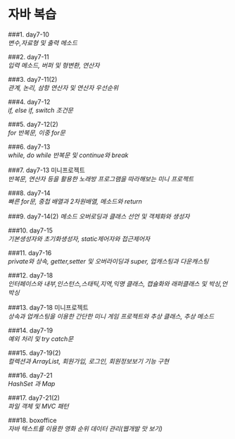 # 자바 복습  
  
###1. day7-10    
*변수,자료형 및 출력 메소드*  
  
###2. day7-11   
*입력 메소드, 버퍼 및 형변환, 연산자*  
  
###3. day7-11(2)   
*관계, 논리, 삼항 연산자 및 연산자 우선순위*  
  
###4. day7-12  
*if, else if, switch 조건문*  
  
###5. day7-12(2)  
*for 반복문, 이중 for문*  
  
###6. day7-13  
*while, do while 반복문 및 continue와 break*  
  
###7. day7-13 미니프로젝트  
*반복문, 연산자 등을 활용한 노래방 프로그램을 따라해보는 미니 프로젝트*  
  
###8. day7-14  
*빠른 for문, 중첩 배열과 2차원배열, 메소드와 return*  
  
###9. day7-14(2)
*메소드 오버로딩과 클래스 선언 및 객체화와 생성자*  
  
###10. day7-15  
*기본생성자와 초기화생성자, static제어자와 접근제어자*  
  
###11. day7-16  
*private와 상속, getter,setter 및 오버라이딩과 super, 업캐스팅과 다운캐스팅*  
  
###12. day7-18  
*인터페이스와 내부,인스턴스,스태틱,지역,익명 클래스, 캡슐화와 래퍼클래스 및 박싱,언박싱*  
  
###13. day7-18 미니프로젝트  
*상속과 업캐스팅을 이용한 간단한 미니 게임 프로젝트와 추상 클래스, 추상 메소드*  
  
###14. day7-19  
*예외 처리 및 try catch문*  
  
###15. day7-19(2)  
*컬렉션과 ArrayList, 회원가입, 로그인, 회원정보보기 기능 구현*  
  
###16. day7-21  
*HashSet 과 Map*  
  
###17. day7-21(2)  
*파일 객체 및 MVC 패턴*  
  
###18. boxoffice  
*자바 텍스트를 이용한 영화 순위 데이터 관리(웹개발 맛 보기)*  
  
  


